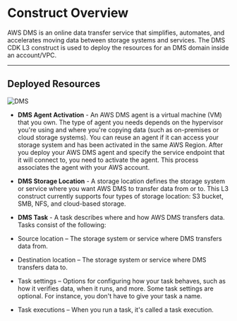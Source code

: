 # Construct Overview

AWS DMS is an online data transfer service that simplifies, automates, and accelerates moving data between storage systems and services.
The DMS CDK L3 construct is used to deploy the resources for an DMS domain inside an account/VPC.

***

## Deployed Resources

![DMS](docs/DMS-Deployment.png)

* **DMS Agent Activation** - An AWS DMS agent is a virtual machine (VM) that you own. The type of agent you needs depends on the hypervisor you're using and where you're copying data (such as on-premises or cloud storage systems). You can reuse an agent if it can access your storage system and has been activated in the same AWS Region.
After you deploy your AWS DMS agent and specify the service endpoint that it will connect to, you need to activate the agent. This process associates the agent with your AWS account.


* **DMS Storage Location** - A storage location defines the storage system or service where you want AWS DMS to transfer data from or to.
This L3 construct currently supports four types of storage location: S3 bucket, SMB, NFS, and cloud-based storage. 

* **DMS Task** - A task describes where and how AWS DMS transfers data. Tasks consist of the following:

* Source location – The storage system or service where DMS transfers data from.

* Destination location – The storage system or service where DMS transfers data to.

* Task settings – Options for configuring how your task behaves, such as how it verifies data, when it runs, and more. Some task settings are optional. For instance, you don't have to give your task a name.

* Task executions – When you run a task, it's called a task execution.